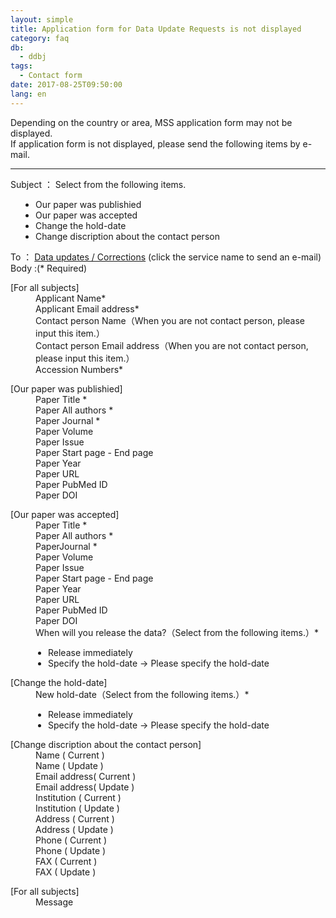 ```yaml
---
layout: simple
title: Application form for Data Update Requests is not displayed
category: faq
db:
  - ddbj
tags: 
  - Contact form
date: 2017-08-25T09:50:00
lang: en
---
```




<p>Depending on the country or area, MSS application form may not be displayed.<br>If application form is not displayed, please send the following items by e-mail.</p>
<hr>
<p><span class="bold">Subject </span> ： Select from the following items.
  <ul style="padding-left: 40px">
    <li>Our paper was publishied</li>
    <li>Our paper was accepted </li>
    <li>Change the hold-date</li>
    <li>Change discription about the contact person</li>
  </ul><span class="bold">To </span> ： <a href="mailto:ddbjupdt@ddbj.nig.ac.jp">Data updates / Corrections</a> (click the service name to send an e-mail)<br><span class="bold"> Body </span> :(<span class="red">*</span> Required)</p>
<dl class="bottom_space"><dt>[For all subjects]</dt>
  <dd>Applicant Name<span class="red">*</span></dd>
  <dd>Applicant Email address<span class="red">*</span></dd>
  <dd>Contact person Name（When you are not contact person, please input this item.）</dd>
  <dd>Contact person Email address（When you are not contact person, please input this item.）</dd>
  <dd>Accession Numbers<span class="red">*</span></dd>
</dl>
<dl class="bottom_space"><dt>[Our paper was publishied]</dt>
  <dd>Paper Title <span class="red">*</span></dd>
  <dd>Paper All authors <span class="red">*</span></dd>
  <dd>Paper Journal <span class="red">*</span></dd>
  <dd>Paper Volume</dd>
  <dd>Paper Issue </dd>
  <dd>Paper Start page - End page</dd>
  <dd>Paper Year </dd>
  <dd>Paper URL </dd>
  <dd>Paper PubMed ID</dd>
  <dd>Paper DOI </dd>
</dl>
<dl class="bottom_space"><dt>[Our paper was accepted]</dt>
  <dd>Paper Title <span class="red">*</span></dd>
  <dd>Paper All authors <span class="red">*</span></dd>
  <dd>PaperJournal <span class="red">*</span></dd>
  <dd>Paper Volume </dd>
  <dd>Paper Issue </dd>
  <dd>Paper Start page - End page</dd>
  <dd>Paper Year </dd>
  <dd>Paper URL </dd>
  <dd>Paper PubMed ID</dd>
  <dd>Paper DOI</dd>
  <dd>When will you release the data?（Select from the following items.）<span class="red">*</span>
    <ul style="padding-left: 20px">
      <li>Release immediately</li>
      <li>Specify the hold-date → Please specify the hold-date</li>
    </ul>
  </dd>
</dl>
<dl class="bottom_space"><dt>[Change the hold-date]</dt>
  <dd>New hold-date（Select from the following items.）<span class="red">*</span>
    <ul style="padding-left: 20px">
      <li>Release immediately</li>
      <li>Specify the hold-date → Please specify the hold-date</li>
    </ul>
  </dd>
</dl>
<dl class="bottom_space"><dt>[Change discription about the contact person]</dt>
  <dd>Name ( Current )</dd>
  <dd>Name ( Update )</dd>
  <dd>Email address( Current )</dd>
  <dd>Email address( Update )</dd>
  <dd>Institution ( Current )</dd>
  <dd>Institution ( Update )</dd>
  <dd>Address ( Current )</dd>
  <dd>Address ( Update )</dd>
  <dd>Phone ( Current )</dd>
  <dd>Phone ( Update )</dd>
  <dd>FAX ( Current )</dd>
  <dd>FAX ( Update )</dd>
</dl>
<dl class="bottom_space"><dt>[For all subjects]</dt>
  <dd>Message</dd>
</dl>